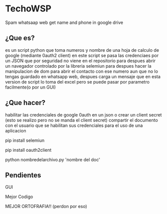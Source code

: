 # TechoWSP
Spam whatsaap web get name and phone in google drive

## ¿Que es?
es un script python que toma numeros y nombre de una hoja de calculo de google (mediante 0auth2 client) en este script se pasa las credenciaes por un JSON que por seguridad no viene en el repositorio  para despues abrir un navegador controlado por la libreria selemiun para despues hacer la manipulacion de dom para abrir el contacto con ese numero aun que no lo tengas guardado en whatsapp web, despues carga  un mensaje que en esta version de script lo toma del excel pero se puede pasar por parametro facilmente(o por un GUI)


## ¿Que hacer?
habilitar las credenciales de google 0auth en un json o crear un client secret (esto se realizo pero no se manda el client secret)  compartir el documento con el usuario que se habilitan sus credenciales para el uso de una aplicacion

pip install selemiun

pip install oauth2client

python nombredelarchivo.py 'nombre del doc' 

## Pendientes 
GUI

Mejor Codigo

MEJOR ORTOFRAFIA!! (perdon por eso)
